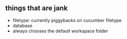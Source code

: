 ## things that are jank

- filetype: currently piggybacks on cucumber filetype 
- database
- always chooses the default workspace folder

